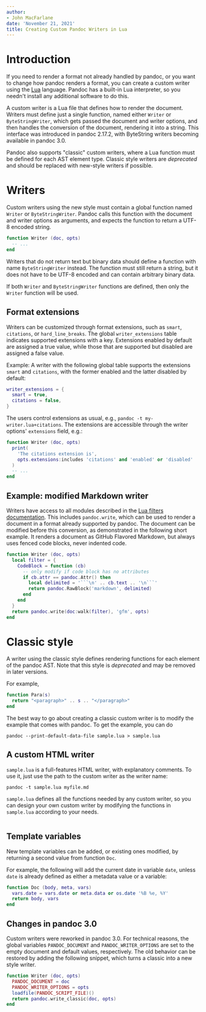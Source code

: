 ```yaml
---
author:
- John MacFarlane
date: 'November 21, 2021'
title: Creating Custom Pandoc Writers in Lua
---
```


# Introduction

If you need to render a format not already handled by pandoc,
or you want to change how pandoc renders a format,
you can create a custom writer using the [Lua] language.
Pandoc has a built-in Lua interpreter, so you needn't
install any additional software to do this.

[Lua]: https://www.lua.org

A custom writer is a Lua file that defines how to render the
document. Writers must define just a single function, named either
`Writer` or `ByteStringWriter`, which gets passed the document and
writer options, and then handles the conversion of the document,
rendering it into a string. This interface was introduced in
pandoc 2.17.2, with ByteString writers becoming available in
pandoc 3.0.

Pandoc also supports "classic" custom writers, where a Lua
function must be defined for each AST element type. Classic style
writers are *deprecated* and should be replaced with new-style
writers if possible.

# Writers

Custom writers using the new style must contain a global function
named `Writer` or `ByteStringWriter`. Pandoc calls this function
with the document and writer options as arguments, and expects the
function to return a UTF-8 encoded string.

``` lua
function Writer (doc, opts)
  -- ...
end
```

Writers that do not return text but binary data should define a
function with name `ByteStringWriter` instead. The function must
still return a string, but it does not have to be UTF-8 encoded
and can contain arbitrary binary data.

If both `Writer` and `ByteStringWriter` functions are defined,
then only the `Writer` function will be used.

## Format extensions

Writers can be customized through format extensions, such as
`smart`, `citations`, or `hard_line_breaks`. The global
`writer_extensions` table indicates supported extensions with a
key. Extensions enabled by default are assigned a true value,
while those that are supported but disabled are assigned a false
value.

Example: A writer with the following global table supports the
extensions `smart` and `citations`, with the former enabled and
the latter disabled by default:

``` lua
writer_extensions = {
  smart = true,
  citations = false,
}
```

The users control extensions as usual, e.g., `pandoc -t
my-writer.lua+citations`. The extensions are accessible through
the writer options' `extensions` field, e.g.:

``` lua
function Writer (doc, opts)
  print(
    'The citations extension is',
    opts.extensions:includes 'citations' and 'enabled' or 'disabled'
  )
  -- ...
end
```

## Example: modified Markdown writer

Writers have access to all modules described in the [Lua filters
documentation][]. This includes `pandoc.write`, which can be used
to render a document in a format already supported by pandoc. The
document can be modified before this conversion, as demonstrated
in the following short example. It renders a document as GitHub
Flavored Markdown, but always uses fenced code blocks, never
indented code.

``` lua
function Writer (doc, opts)
  local filter = {
    CodeBlock = function (cb)
      -- only modify if code block has no attributes
      if cb.attr == pandoc.Attr() then
        local delimited = '```\n' .. cb.text .. '\n```'
        return pandoc.RawBlock('markdown', delimited)
      end
    end
  }
  return pandoc.write(doc:walk(filter), 'gfm', opts)
end
```

[Lua filters documentation]: https://pandoc.org/lua-filters.html

# Classic style

A writer using the classic style defines rendering functions for
each element of the pandoc AST. Note that this style is
*deprecated* and may be removed in later versions.

For example,

``` lua
function Para(s)
  return "<paragraph>" .. s .. "</paragraph>"
end
```

The best way to go about creating a classic custom writer is to
modify the example that comes with pandoc. To get the example,
you can do

```
pandoc --print-default-data-file sample.lua > sample.lua
```

## A custom HTML writer

`sample.lua` is a full-features HTML writer, with explanatory
comments. To use it, just use the path to the custom writer as
the writer name:

```
pandoc -t sample.lua myfile.md
```

`sample.lua` defines all the functions needed by any custom
writer, so you can design your own custom writer by modifying
the functions in `sample.lua` according to your needs.

``` {.lua include="sample.lua"}
```

## Template variables

New template variables can be added, or existing ones
modified, by returning a second value from function `Doc`.

For example, the following will add the current date in
variable `date`, unless `date` is already defined as either a
metadata value or a variable:

``` lua
function Doc (body, meta, vars)
  vars.date = vars.date or meta.data or os.date '%B %e, %Y'
  return body, vars
end
```

## Changes in pandoc 3.0

Custom writers were reworked in pandoc 3.0. For technical reasons,
the global variables `PANDOC_DOCUMENT` and `PANDOC_WRITER_OPTIONS`
are set to the empty document and default values, respectively.
The old behavior can be restored by adding the following snippet,
which turns a classic into a new style writer.

``` lua
function Writer (doc, opts)
  PANDOC_DOCUMENT = doc
  PANDOC_WRITER_OPTIONS = opts
  loadfile(PANDOC_SCRIPT_FILE)()
  return pandoc.write_classic(doc, opts)
end
```
